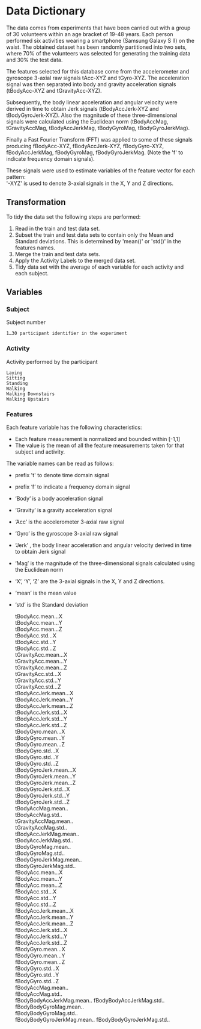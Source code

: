 # Data Dictionary

The data comes from experiments that have been carried out with a group of 30 volunteers within an age bracket of 19-48 years. Each person performed six activities wearing a smartphone (Samsung Galaxy S II) on the waist. The obtained dataset has been randomly partitioned into two sets, where 70% of the volunteers was selected for generating the training data and 30% the test data.

The features selected for this database come from the accelerometer and gyroscope 3-axial raw signals tAcc-XYZ and tGyro-XYZ. The acceleration signal was then separated into body and gravity acceleration signals (tBodyAcc-XYZ and tGravityAcc-XYZ).

Subsequently, the body linear acceleration and angular velocity were derived in time to obtain Jerk signals (tBodyAccJerk-XYZ and tBodyGyroJerk-XYZ). Also the magnitude of these three-dimensional signals were calculated using the Euclidean norm (tBodyAccMag, tGravityAccMag, tBodyAccJerkMag, tBodyGyroMag, tBodyGyroJerkMag).

Finally a Fast Fourier Transform (FFT) was applied to some of these signals producing fBodyAcc-XYZ, fBodyAccJerk-XYZ, fBodyGyro-XYZ, fBodyAccJerkMag, fBodyGyroMag, fBodyGyroJerkMag. (Note the 'f' to indicate frequency domain signals). 

These signals were used to estimate variables of the feature vector for each pattern:  
'-XYZ' is used to denote 3-axial signals in the X, Y and Z directions.

## Transformation

To tidy the data set the following steps are performed: 
1. Read in the train and test data set. 
2. Subset the train and test data sets to contain only the Mean and Standard deviations. This is determined by 'mean()' or 'std()' in the features names.
3. Merge the train and test data sets. 
4. Apply the Activity Labels to the merged data set. 
5. Tidy data set with the average of each variable for each activity and each subject.

## Variables

### Subject

Subject number

	1…30 participant identifier in the experiment
	
### Activity
	
Activity performed by the participant

	Laying
	Sitting
	Standing
	Walking
	Walking Downstairs
	Walking Upstairs

### Features

Each feature variable has the following characteristics:

* Each feature measurement is normalized and bounded within [-1,1]
* The value is the mean of all the feature measurements taken for that subject and activity.

The variable names can be read as follows:

* prefix 't' to denote time domain signal
* prefix ‘f’ to indicate a frequency domain signal
* ‘Body’ is a body acceleration signal
* ‘Gravity’ is a gravity acceleration signal
* ‘Acc’ is the accelerometer 3-axial raw signal
* ‘Gyro’ is the gyroscope 3-axial raw signal
* ‘Jerk’ , the body linear acceleration and angular velocity derived in time to obtain Jerk signal
* ‘Mag’ is the magnitude of the three-dimensional signals calculated using the Euclidean norm
* ‘X’, ‘Y’, ‘Z’ are the 3-axial signals in the X, Y and Z directions.
* ‘mean’ is the mean value
* ‘std’ is the Standard deviation

	tBodyAcc.mean...X      
	tBodyAcc.mean...Y           
	tBodyAcc.mean...Z           
	tBodyAcc.std...X           
	tBodyAcc.std...Y         
	tBodyAcc.std...Z            
	tGravityAcc.mean...X       
	tGravityAcc.mean...Y        
	tGravityAcc.mean...Z        
	tGravityAcc.std...X        
	tGravityAcc.std...Y        
	tGravityAcc.std...Z        
	tBodyAccJerk.mean...X      
	tBodyAccJerk.mean...Y       
	tBodyAccJerk.mean...Z       
	tBodyAccJerk.std...X       
	tBodyAccJerk.std...Y        
	tBodyAccJerk.std...Z        
	tBodyGyro.mean...X         
	tBodyGyro.mean...Y          
	tBodyGyro.mean...Z          
	tBodyGyro.std...X          
	tBodyGyro.std...Y           
	tBodyGyro.std...Z           
	tBodyGyroJerk.mean...X     
	tBodyGyroJerk.mean...Y      
	tBodyGyroJerk.mean...Z      
	tBodyGyroJerk.std...X      
	tBodyGyroJerk.std...Y       
	tBodyGyroJerk.std...Z       
	tBodyAccMag.mean..         
	tBodyAccMag.std..           
	tGravityAccMag.mean..       
	tGravityAccMag.std..       
	tBodyAccJerkMag.mean..      
	tBodyAccJerkMag.std..       
	tBodyGyroMag.mean..        
	tBodyGyroMag.std..          
	tBodyGyroJerkMag.mean..     
	tBodyGyroJerkMag.std..     
	fBodyAcc.mean...X           
	fBodyAcc.mean...Y           
	fBodyAcc.mean...Z          
	fBodyAcc.std...X            
	fBodyAcc.std...Y            
	fBodyAcc.std...Z           
	fBodyAccJerk.mean...X       
	fBodyAccJerk.mean...Y       
	fBodyAccJerk.mean...Z      
	fBodyAccJerk.std...X        
	fBodyAccJerk.std...Y        
	fBodyAccJerk.std...Z       
	fBodyGyro.mean...X          
	fBodyGyro.mean...Y          
	fBodyGyro.mean...Z         
	fBodyGyro.std...X           
	fBodyGyro.std...Y           
	fBodyGyro.std...Z          
	fBodyAccMag.mean..          
	fBodyAccMag.std..           
	fBodyBodyAccJerkMag.mean..
	fBodyBodyAccJerkMag.std..   
	fBodyBodyGyroMag.mean..     
	fBodyBodyGyroMag.std..     
	fBodyBodyGyroJerkMag.mean..
	fBodyBodyGyroJerkMag.std..